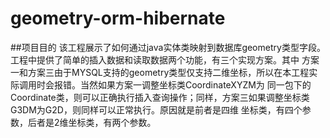 # geometry-orm-hibernate
##项目目的
该工程展示了如何通过java实体类映射到数据库geometry类型字段。工程中提供了简单的插入数据和读取数据两个功能，有三个实现方案。其中
方案一和方案三由于MYSQL支持的geometry类型仅支持二维坐标，所以在本工程实际调用时会报错。当然如果方案一调整坐标类CoordinateXYZM为
同一包下的Coordinate类，则可以正确执行插入查询操作；同样，方案三如果调整坐标类G3DM为G2D，则同样可以正常执行。原因就是前者是四维
坐标类，有四个参数，后者是2维坐标类，有两个参数。
